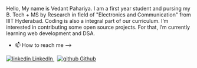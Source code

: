 Hello, My name is Vedant Pahariya. I am a first year student and pursing my B. Tech + MS by Research in field of "Electronics and Communication" from IIIT Hyderabad. 
Coding is also a integral part of our curriculum.
I’m interested in contributing some open source projects.
For that, I’m currently learning web development and DSA.
- 📫 How to reach me —>
<p>
  <a href="https://in.linkedin.com/in/vedant-pahariya-20b160287" rel="nofollow noreferrer">
    <img src="https://i.stack.imgur.com/gVE0j.png" alt="linkedin"> LinkedIn
  </a> &nbsp; 
  <a href="https://github.com/VedantPahariya" rel="nofollow noreferrer">
    <img src="https://i.stack.imgur.com/tskMh.png" alt="github"> Github
  </a>
</p>
<!---
VedantPahariya/VedantPahariya is a ✨ special ✨ repository because its `README.md` (this file) appears on your GitHub profile.
You can click the Preview link to take a look at your changes.
--->
